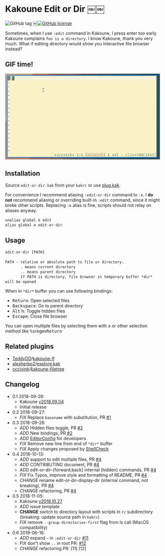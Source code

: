 # Kakoune Edit or Dir ￼￼
![GitHub tag](https://img.shields.io/github/tag-pre/TeddyDD/kakoune-edit-or-dir.svg)
 ￼[![GitHub license](https://img.shields.io/github/license/TeddyDD/kakoune-edit-or-dir.svg)](https://github.com/TeddyDD/kakoune-edit-or-dir/blob/master/LICENSE.txt)

Sometimes, when I use `:edit` command in Kakoune, I press enter too
early. Kakoune complains `foo is a directory`. I know Kakoune, thank you
very much. What if editing directory would show you interactive file browser
instead?

## GIF time!

![GIF](edit-or-dir.gif)

## Installation

Source `edit-or-dir.kak` from your `kakrc` or use [plug.kak].

For convenience I recommend aliasing `:edit-or-dir` command to `:e`.
I **do not** recommend aliasing or overriding built-in `:edit` command,
since it might broke other scripts. Replacing `:e` alias is fine, scripts
should not relay on aliases anyway.

```
unalias global e edit
alias global e edit-or-dir
```

## Usage

```
edit-or-dir [PATH]

PATH - relative or absolute path to file or directory.
       . means current directory
       .. means parent directory
       If PATH is directory, file browser in temporary buffer *dir* will be opened
```

When in `*dir*` buffer you can use following bindings:

- <kbd>Return</kbd>: Open selected files
- <kbd>Backspace</kbd>: Go to parent directory
- <kbd>Alt</kbd> <kbd>h</kbd>: Toggle hidden files
- <kbd>Escape</kbd>: Close file browser

You can open multiple files by selecting them with <kbd>x</kbd> or other
selection method like <kbd>%</kbd><kbd>s</kbd>regex<kbd>Return</kbd>

## Related plugins

- [TeddyDD][TeddyDD]/[kakoune-lf][kakoune-lf]
- [alexherbo2][alexherbo2]/[explore.kak][edit-directory.kak]
- [occivink][occivink]/[kakoune-filetree][kakoune-filetree]

## Changelog

- 0.1 2018-09-26:
  - Kakoune [v2018.09.04]
  - Initial release
- 0.2 2018-09-27:
  - _FIX_ Replace `basename` with substitution, PR [#1]
- 0.3 2018-09-28:
  - _ADD_ Hidden files toggle, PR [#2]
  - _ADD_ New bindings, PR [#2]
  - _ADD_ [EditorConfig] for developers
  - _FIX_ Remove new line from end of `*dir*` buffer
  - _FIX_ Apply changes proposed by [ShellCheck]
- 0.4 2018-10-13:
  - _ADD_ support to edit multiple files, PR [#4]
  - _ADD_ CONTRIBUTING document, PR [#4]
  - _ADD_ edit-or-dir-{forward,back} internal (hidden) commands, PR [#4]
  - _FIX_ Fix Typos, improve style and formatting of README, PR [#4]
  - _CHANGE_ rename edit-or-dir-display-dir (internal command, not breaking), PR [#4]
  - _CHANGE_ refactoring, PR [#4]
- 0.5 2018-11-05:
  - Kakoune [v2018.10.27]
  - _ADD_ issue template
  - __CHANGE__ switch to directory layout with scripts in `rc` subdirectory (breaking: update source path in `kakrc`)
  - _FIX_ remove `--group-directories-first` flag from ls call (MacOS compatibility)
- 0.6 2019-06-16:
  - _ADD_ expand `~` in `:edit-or-dir` [#11]
  - _FIX_ don't show `..` in root PR: [#12]
  - _CHANGE_ refactoring PR: [11] [12]


[EditorConfig]: https://editorconfig.org
[ShellCheck]: https://shellcheck.net
[v2018.09.04]: https://github.com/mawww/kakoune/releases/tag/v2018.09.04
[v2018.10.27]: https://github.com/mawww/kakoune/releases/tag/v2018.10.27
[#1]: https://github.com/TeddyDD/kakoune-edit-or-dir/pull/1
[#2]: https://github.com/TeddyDD/kakoune-edit-or-dir/pull/2
[#4]: https://github.com/TeddyDD/kakoune-edit-or-dir/pull/4
[#11]: https://github.com/TeddyDD/kakoune-edit-or-dir/pull/11
[#12]: https://github.com/TeddyDD/kakoune-edit-or-dir/pull/12

[alexherbo2]: https://github.com/alexherbo2
[edit-directory.kak]: https://github.com/alexherbo2/edit-directory.kak
[occivink]: https://github.com/occivink
[kakoune-filetree]: https://github.com/occivink/kakoune-filetree
[TeddyDD]: https://github.com/TeddyDD
[kakoune-lf]: https://github.com/TeddyDD/kakoune-lf
[plug.kak]: https://github.com/andreyorst/plug.kak

